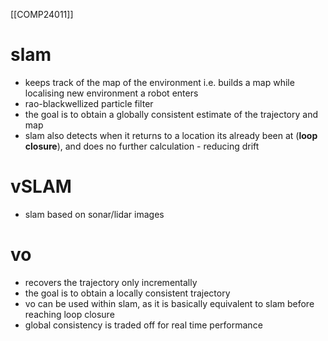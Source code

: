 [[COMP24011]]

# slam
- keeps track of the map of the environment i.e. builds a map while localising new environment a robot enters
- rao-blackwellized particle filter
- the goal is to obtain a globally consistent estimate of the trajectory and map
- slam also detects when it returns to a location its already been at (**loop closure**), and does no further calculation - reducing drift

# vSLAM
- slam based on sonar/lidar images

# vo
- recovers the trajectory only incrementally
- the goal is to obtain a locally consistent trajectory
- vo can be used within slam, as it is basically equivalent to slam before reaching loop closure
- global consistency is traded off for real time performance